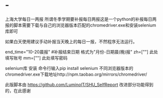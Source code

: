 # -

上海大学每日一两报
所谓冬季学期要补报每日两报这是一个python的补报每日两报的脚本需要下载与自己的浏览器版本匹配的chromedriver.exe和安装selenium库即可

如果白天使用建议手动补报当天晚上的每日一报，不然程序无法运行。

end_time="10-20晨报" #补报结束日期 格式为"月份-日期晨(晚)报"
zh=[""] 此处填写账号
mm=[""] 此处填写密码

selenium库 安装 命令行输入pip install selenium
不同浏览器版本的chromedriver.exe下载地址http://npm.taobao.org/mirrors/chromedriver/

此版脚本由 https://github.com/LuminolT/SHU_SelfReport 改进部分功能得到的，在此感谢

